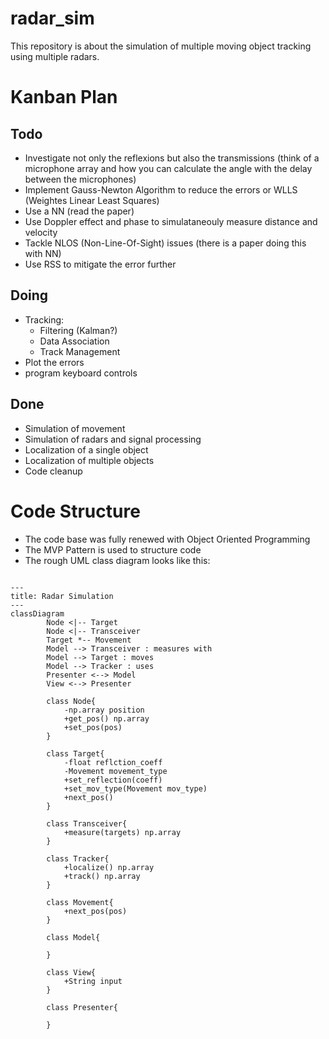 # radar_sim
This repository is about the simulation of multiple moving object tracking using multiple radars. 


# Kanban Plan
## Todo
- Investigate not only the reflexions but also the transmissions (think of a microphone array and how you can calculate the angle with the delay between the microphones)
- Implement Gauss-Newton Algorithm to reduce the errors or WLLS (Weightes Linear Least Squares)
- Use a NN (read the paper)
- Use Doppler effect and phase to simulataneouly measure distance and velocity
- Tackle NLOS (Non-Line-Of-Sight) issues (there is a paper doing this with NN)
- Use RSS to mitigate the error further

## Doing
- Tracking:
  - Filtering (Kalman?)
  - Data Association
  - Track Management
- Plot the errors
- program keyboard controls

## Done 
- Simulation of movement
- Simulation of radars and signal processing
- Localization of a single object
- Localization of multiple objects
- Code cleanup

# Code Structure
- The code base was fully renewed with Object Oriented Programming
- The MVP Pattern is used to structure code
- The rough UML class diagram looks like this:

```mermaid

---
title: Radar Simulation
---
classDiagram
		Node <|-- Target
		Node <|-- Transceiver
		Target *-- Movement
		Model --> Transceiver : measures with
		Model --> Target : moves
		Model --> Tracker : uses
		Presenter <--> Model
		View <--> Presenter
		
		class Node{
			-np.array position
			+get_pos() np.array
			+set_pos(pos)
		}
		
		class Target{
			-float reflction_coeff
			-Movement movement_type
			+set_reflection(coeff)
			+set_mov_type(Movement mov_type)
			+next_pos()
		}
		
		class Transceiver{
			+measure(targets) np.array
		}
		
		class Tracker{
			+localize() np.array
			+track() np.array
		}
		
		class Movement{
			+next_pos(pos)
		}
		
		class Model{
			
		}
		
		class View{
			+String input
		}
		
		class Presenter{
			
		}
```